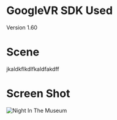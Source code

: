 # GoogleVR SDK Used
Version 1.60

# Scene
jkaldkflkdlfkaldfakdff

# Screen Shot
![Night In The Museum](https://www.dropbox.com/s/6kofhqj0ppzq1t6/nMusem_1.PNG)